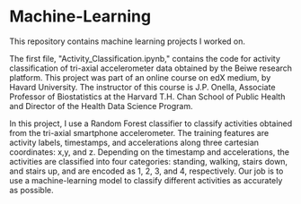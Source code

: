 # Machine-Learning
This repository contains machine learning projects I worked on.

The first file, "Activity_Classification.ipynb," contains the code for activity classification of tri-axial accelerometer data obtained by the Beiwe research platform. This project was part of an online course on edX 
medium, by Havard University. The instructor of this course is J.P. Onella, Associate Professor of Biostatistics at the Harvard T.H. Chan School of Public Health and Director of the Health Data Science Program.

In this project, I use a Random Forest classifier to classify activities obtained from the tri-axial smartphone accelerometer. The training features are activity labels, timestamps, and accelerations along three cartesian coordinates: x,y, and z. Depending on the timestamp and accelerations, the activities are classified into four categories: standing, walking, stairs down, and stairs up, and are encoded as 1, 2, 3, and 4, respectively. Our job is to use a machine-learning model to classify different activities as accurately as possible.

